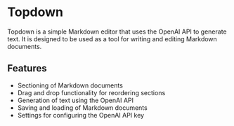 # Topdown

Topdown is a simple Markdown editor that uses the OpenAI API to generate text. It is designed to be used as a tool for writing and editing Markdown documents.

## Features

- Sectioning of Markdown documents
- Drag and drop functionality for reordering sections
- Generation of text using the OpenAI API
- Saving and loading of Markdown documents
- Settings for configuring the OpenAI API key
